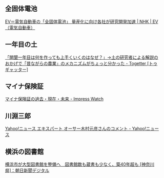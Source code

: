 ## 全固体電池

[EV＝電気自動車の「全固体電池」 量産化に向け各社が研究開発加速 | NHK | EV（電気自動車）](https://www3.nhk.or.jp/news/html/20241126/k10014649361000.html)

## 一年目の土

[「開墾一年目は何を作っても上手くいくのはなぜ？」→土の研究者による解説のおかげで「昔ながらの農業」のメカニズムがちょっと分かった - Togetter [トゥギャッター]](https://togetter.com/li/2470737)

## マイナ保険証

[マイナ保険証の過去・現在・未来 - Impress Watch](https://www.watch.impress.co.jp/docs/topic/1640787.html)

## 川淵三郎

[Yahoo!ニュース エキスパート オーサー木村元彦さんのコメント - Yahoo!ニュース](https://news.yahoo.co.jp/profile/commentator/kimurayukihiko/comments/79eb93e0-2f0c-4639-88ad-ff70e1b8b08b)

## 横浜の図書館

[横浜市が大型図書館を整備へ　図書館数も蔵書も少なく、築40年超も [神奈川県]：朝日新聞デジタル](https://www.asahi.com/articles/ASSCV3R83SCVULOB01GM.html)
